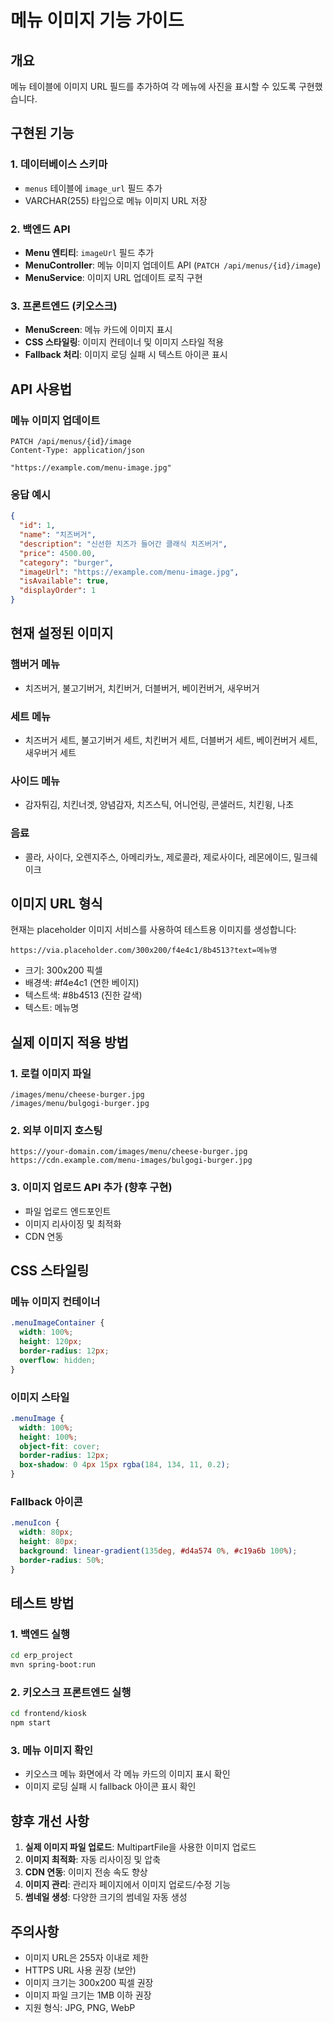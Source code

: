 # 메뉴 이미지 기능 가이드

## 개요
메뉴 테이블에 이미지 URL 필드를 추가하여 각 메뉴에 사진을 표시할 수 있도록 구현했습니다.

## 구현된 기능

### 1. 데이터베이스 스키마
- `menus` 테이블에 `image_url` 필드 추가
- VARCHAR(255) 타입으로 메뉴 이미지 URL 저장

### 2. 백엔드 API
- **Menu 엔티티**: `imageUrl` 필드 추가
- **MenuController**: 메뉴 이미지 업데이트 API (`PATCH /api/menus/{id}/image`)
- **MenuService**: 이미지 URL 업데이트 로직 구현

### 3. 프론트엔드 (키오스크)
- **MenuScreen**: 메뉴 카드에 이미지 표시
- **CSS 스타일링**: 이미지 컨테이너 및 이미지 스타일 적용
- **Fallback 처리**: 이미지 로딩 실패 시 텍스트 아이콘 표시

## API 사용법

### 메뉴 이미지 업데이트
```http
PATCH /api/menus/{id}/image
Content-Type: application/json

"https://example.com/menu-image.jpg"
```

### 응답 예시
```json
{
  "id": 1,
  "name": "치즈버거",
  "description": "신선한 치즈가 들어간 클래식 치즈버거",
  "price": 4500.00,
  "category": "burger",
  "imageUrl": "https://example.com/menu-image.jpg",
  "isAvailable": true,
  "displayOrder": 1
}
```

## 현재 설정된 이미지

### 햄버거 메뉴
- 치즈버거, 불고기버거, 치킨버거, 더블버거, 베이컨버거, 새우버거

### 세트 메뉴
- 치즈버거 세트, 불고기버거 세트, 치킨버거 세트, 더블버거 세트, 베이컨버거 세트, 새우버거 세트

### 사이드 메뉴
- 감자튀김, 치킨너겟, 양념감자, 치즈스틱, 어니언링, 콘샐러드, 치킨윙, 나초

### 음료
- 콜라, 사이다, 오렌지주스, 아메리카노, 제로콜라, 제로사이다, 레몬에이드, 밀크쉐이크

## 이미지 URL 형식
현재는 placeholder 이미지 서비스를 사용하여 테스트용 이미지를 생성합니다:
```
https://via.placeholder.com/300x200/f4e4c1/8b4513?text=메뉴명
```

- 크기: 300x200 픽셀
- 배경색: #f4e4c1 (연한 베이지)
- 텍스트색: #8b4513 (진한 갈색)
- 텍스트: 메뉴명

## 실제 이미지 적용 방법

### 1. 로컬 이미지 파일
```
/images/menu/cheese-burger.jpg
/images/menu/bulgogi-burger.jpg
```

### 2. 외부 이미지 호스팅
```
https://your-domain.com/images/menu/cheese-burger.jpg
https://cdn.example.com/menu-images/bulgogi-burger.jpg
```

### 3. 이미지 업로드 API 추가 (향후 구현)
- 파일 업로드 엔드포인트
- 이미지 리사이징 및 최적화
- CDN 연동

## CSS 스타일링

### 메뉴 이미지 컨테이너
```css
.menuImageContainer {
  width: 100%;
  height: 120px;
  border-radius: 12px;
  overflow: hidden;
}
```

### 이미지 스타일
```css
.menuImage {
  width: 100%;
  height: 100%;
  object-fit: cover;
  border-radius: 12px;
  box-shadow: 0 4px 15px rgba(184, 134, 11, 0.2);
}
```

### Fallback 아이콘
```css
.menuIcon {
  width: 80px;
  height: 80px;
  background: linear-gradient(135deg, #d4a574 0%, #c19a6b 100%);
  border-radius: 50%;
}
```

## 테스트 방법

### 1. 백엔드 실행
```bash
cd erp_project
mvn spring-boot:run
```

### 2. 키오스크 프론트엔드 실행
```bash
cd frontend/kiosk
npm start
```

### 3. 메뉴 이미지 확인
- 키오스크 메뉴 화면에서 각 메뉴 카드의 이미지 표시 확인
- 이미지 로딩 실패 시 fallback 아이콘 표시 확인

## 향후 개선 사항

1. **실제 이미지 파일 업로드**: MultipartFile을 사용한 이미지 업로드
2. **이미지 최적화**: 자동 리사이징 및 압축
3. **CDN 연동**: 이미지 전송 속도 향상
4. **이미지 관리**: 관리자 페이지에서 이미지 업로드/수정 기능
5. **썸네일 생성**: 다양한 크기의 썸네일 자동 생성

## 주의사항

- 이미지 URL은 255자 이내로 제한
- HTTPS URL 사용 권장 (보안)
- 이미지 크기는 300x200 픽셀 권장
- 이미지 파일 크기는 1MB 이하 권장
- 지원 형식: JPG, PNG, WebP
